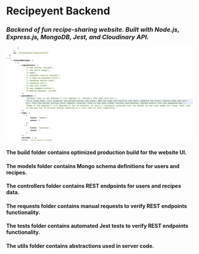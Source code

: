 
# Recipeyent Backend
### *Backend of fun recipe-sharing website. Built with Node.js, Express.js, MongoDB, Jest, and Cloudinary API.*

![Image of Recipe Endpoint](https://github.com/axk5209/recipeyent-backend/blob/master/recipeEndpoint.png)

#### The build folder contains optimized production build for the website UI.
#### The models folder contains Mongo schema definitions for users and recipes.
#### The controllers folder contains REST endpoints for users and recipes data.
#### The requests folder contains manual requests to verify REST endpoints functionality.
#### The tests folder contains automated Jest tests to verify REST endpoints functionality.
#### The utils folder contains abstractions used in server code.

